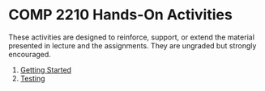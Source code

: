 # COMP 2210 Hands-On Activities

These activities are designed to reinforce, support, or extend the material presented
in lecture and the assignments. They are ungraded but strongly encouraged.

1. [Getting Started](getting-started/)
1. [Testing](testing/)
